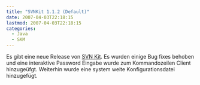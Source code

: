 ```yaml
---
title: "SVNKit 1.1.2 (Default)"
date: 2007-04-03T22:18:15
lastmod: 2007-04-03T22:18:15
categories:
  - Java
  - SKM
---
```

Es gibt eine neue Release von <a href="http://svnkit.com/"  title="SVN Kit">SVN Kit</a>. Es wurden einige Bug fixes behoben und eine interaktive Password Eingabe wurde zum Kommandozeilen Client hinzugeüfgt. Weiterhin wurde eine system weite Konfigurationsdatei hinzugefügt.
